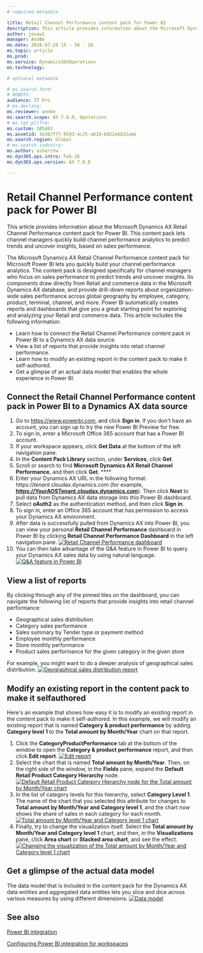 ```yaml
---
# required metadata

title: Retail Channel Performance content pack for Power BI
description: This article provides information about the Microsoft Dynamics AX Retail Channel Performance content pack for Power BI. This content pack lets channel managers quickly build channel performance analytics to predict trends and uncover insights, based on sales performance.
author: josaw1
manager: AnnBe
ms.date: 2016-07-29 15 - 36 - 26
ms.topic: article
ms.prod: 
ms.service: Dynamics365Operations
ms.technology: 

# optional metadata

# ms.search.form: 
# ROBOTS: 
audience: IT Pro
# ms.devlang: 
ms.reviewer: annbe
ms.search.scope: AX 7.0.0, Operations
# ms.tgt_pltfrm: 
ms.custom: 105483
ms.assetid: 3e387f7f-9593-4c25-a618-6d22e6832ade
ms.search.region: Global
# ms.search.industry: 
ms.author: asharchw
ms.dyn365.ops.intro: Feb-16
ms.dyn365.ops.version: AX 7.0.0

---
```


# Retail Channel Performance content pack for Power BI

This article provides information about the Microsoft Dynamics AX Retail Channel Performance content pack for Power BI. This content pack lets channel managers quickly build channel performance analytics to predict trends and uncover insights, based on sales performance.

The Microsoft Dynamics AX Retail Channel Performance content pack for Microsoft Power BI lets you quickly build your channel performance analytics. The content pack is designed specifically for channel managers who focus on sales performance to predict trends and uncover insights. Its components draw directly from Retail and commerce data in the Microsoft Dynamics AX database, and provide drill-down reports about organization-wide sales performance across global geography by employee, category, product, terminal, channel, and more. Power BI automatically creates reports and dashboards that give you a great starting point for exploring and analyzing your Retail and commerce data. This article includes the following information:

-   Learn how to connect the Retail Channel Performance content pack in Power BI to a Dynamics AX data source.
-   View a list of reports that provide insights into retail channel performance.
-   Learn how to modify an existing report in the content pack to make it self-authored.
-   Get a glimpse of an actual data model that enables the whole experience in Power BI.

## Connect the Retail Channel Performance content pack in Power BI to a Dynamics AX data source
1.  Go to https://www.powerbi.com, and click **Sign in**. If you don't have an account, you can sign up to try the new Power BI Preview for free.
2.  To sign in, enter a Microsoft Office 365 account that has a Power BI account.
3.  If your workspace appears, click **Get Data** at the bottom of the left navigation pane.
4.  In the **Content Pack Library** section, under **Services**, click **Get**.
5.  Scroll or search to find **Microsoft Dynamics AX Retail Channel Performance**, and then click **Get**. ****
6.  Enter your Dynamics AX URL in the following format: https://*tenant*.cloudax.dynamics.com (for example, **https://YourAOSTenant.cloudax.dynamics.com**). Then click **Next** to pull data from Dynamics AX data storage into this Power BI dashboard.
7.  Select **oAuth2** as the authentication method, and then click **Sign in**.
8.  To sign in, enter an Office 365 account that has permission to access your Dynamics AX environment.
9.  After data is successfully pulled from Dynamics AX into Power BI, you can view your personal **Retail Channel Performance** dashboard in Power BI by clicking **Retail Channel Performance Dashboard** in the left navigation pane. [![Retail Channel Performance dashboard](./media/rcmpbidashboard-1024x679.png)](./media/rcmpbidashboard.png)
10. You can then take advantage of the Q&A feature in Power BI to query your Dynamics AX sales data by using natural language. [![Q&A feature in Power BI](./media/qnapbiretailchannelperformance.png)](./media/qnapbiretailchannelperformance.png)

## View a list of reports
By clicking through any of the pinned tiles on the dashboard, you can navigate the following list of reports that provide insights into retail channel performance:

-   Geographical sales distribution
-   Category sales performance
-   Sales summary by Tender type or payment method
-   Employee monthly performance
-   Store monthly performance
-   Product sales performance for the given category in the given store

For example, you might want to do a deeper analysis of geographical sales distribution. [![Geographical sales distribution report](./media/slicendicegeographicalsalesdata-1024x715.png)](./media/slicendicegeographicalsalesdata.png)

## Modify an existing report in the content pack to make it selfauthored
Here's an example that shows how easy it is to modify an existing report in the content pack to make it self-authored. In this example, we will modify an existing report that is named **Category & product performance** by adding **Category level 1** to the **Total amount by Month/Year** chart on that report.

1.  Click the **CategoryProductPerformance** tab at the bottom of the window to open the **Category & product performance** report, and then click **Edit report**. [![Edit report](./media/editreport-1024x580.png)](./media/editreport.png)
2.  Select the chart that is named **Total amount by Month/Year**. Then, on the right side of the window, in the **Fields** pane, expand the **Default Retail Product Category Hierarchy** node. [![Default Retail Product Category Hierarchy node for the Total amount by Month/Year chart](./media/editreportstep2-1024x624.png)](./media/editreportstep2.png)
3.  In the list of category levels for this hierarchy, select **Category Level 1**. The name of the chart that you selected this attribute for changes to **Total amount by Month/Year and Category level 1**, and the chart now shows the share of sales in each category for each month. [![Total amount by Month/Year and Category level 1 chart](./media/editreportstep3-1024x625.png)](./media/editreportstep3.png)
4.  Finally, try to change the visualization itself. Select the **Total amount by Month/Year and Category level 1** chart, and then, in the **Visualizations** pane, click **Area chart** or **Stacked area chart**, and see the effect. [![Changing the visualization of the Total amount by Month/Year and Category level 1 chart](./media/editreportstep4-1024x630.png)](./media/editreportstep4.png)

## Get a glimpse of the actual data model
The data model that is included in the content pack for the Dynamics AX data entities and aggregated data entities lets you slice and dice across various measures by using different dimensions. [![Data model](./media/datamodeltomakeslicingndicingpossibleinrcm-1024x600.png)](./media/datamodeltomakeslicingndicingpossibleinrcm.png)

See also
--------

[Power BI integration](power-bi-integration.md)

[Configuring Power BI integration for workspaces](configure-power-bi-integration.md)

